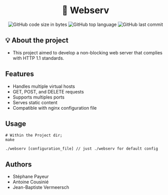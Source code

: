 <h1 align="center">
	🚀 Webserv
</h1>

<p align="center">
	<img alt="GitHub code size in bytes" src="https://img.shields.io/github/languages/code-size/JBVer/Webserv?color=lightblue" />
	<img alt="GitHub top language" src="https://img.shields.io/github/languages/top/JBVer/Webserv?color=blue" />
	<img alt="GitHub last commit" src="https://img.shields.io/github/last-commit/JBVer/Webserv?color=green" />
</p>

## 💡 About the project
* This project aimed to develop a non-blocking web server that complies with HTTP 1.1 standards.

## Features
-   Handles multiple virtual hosts
-   GET, POST, and DELETE requests
-   Supports multiples ports
-   Serves static content
-   Compatible with nginx configuration file

## Usage

```shell
# Within the Project dir;
make

./webserv [configuration_file] // just ./webserv for default config
```

## Authors
- Stéphane Payeur
- Antoine Cousinié
- Jean-Baptiste Vermeersch
